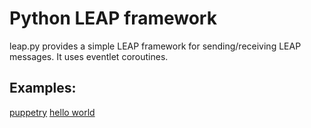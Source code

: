 # Python LEAP framework
leap.py provides a simple LEAP framework for sending/receiving LEAP messages.
It uses eventlet coroutines.

## Examples:
[puppetry](puppetry/README.md)
[hello world](helloworld/README.md)
